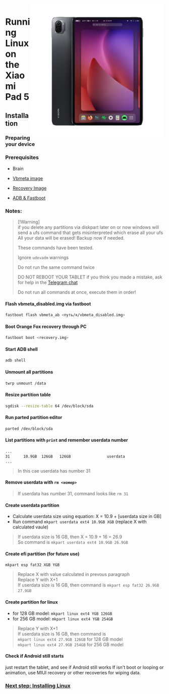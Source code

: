 <img align="right" src="../../assets/nabu.png" width="425" alt="Linux Running On A Xiaomi Pad 5">



# Running Linux on the Xiaomi Pad 5

## Installation

### Preparing your device

### Prerequisites
- Brain

- [Vbmeta image](https://github.com/timoxa0/Guide-Linux-Nabu/releases/download/v0.0.1/vbmeta_disabled.img)

- [Recovery Image](https://github.com/timoxa0/Guide-Linux-Nabu/releases/download/v0.0.1/orangefox.img)

- [ADB & Fastboot](https://developer.android.com/studio/releases/platform-tools)


### Notes:
> [!Warning]\
> if you delete any partitions via diskpart later on or now windows will send a ufs command that gets misinterpreted which erase all your ufs
> All your data will be erased! Backup now if needed.
> 
> These commands have been tested.
> 
> Ignore `udevadm` warnings
> 
>  Do not run the same command twice
> 
> DO NOT REBOOT YOUR TABLET if you think you made a mistake, ask for help in the [Telegram chat](https://t.me/nabuwoa)
>
> Do not run all commands at once, execute them in order!

#### Flash vbmeta_disabled.img via fastboot
```sh
fastboot flash vbmeta_ab <путь/к/vbmeta_disabled.img>
```

#### Boot Orange Fox recovery through PC
```sh
fastboot boot <recovery.img>
```

#### Start ADB shell
```sh
adb shell
```

#### Unmount all partitions
```sh
twrp unmount /data
```

#### Resize partition table
```sh
sgdisk --resize-table 64 /dev/block/sda
```

#### Run parted partition editor
```sh
parted /dev/block/sda
```

#### List partitions with `print` and remember userdata number

```
...
31      10.9GB  126GB   126GB                userdata
...
```
> In this cae  userdata has number 31

#### Remove userdata with `rm <номер>`
> If userdata has number 31, command looks like `rm 31`

#### Create userdata partition
- Calculate userdata size using equation: X = 10.9 + [userdata size in GB]
- Run command `mkpart userdata ext4 10.9GB XGB` (replace X with calculated vaule)
> If userdata size is 16 GB, then X = 10.9 + 16 = 26.9 \
> So command is `mkpart userdata ext4 10.9GB 26.9GB`

#### Create efi partition (for future use)
```
mkpart esp fat32 XGB YGB
```
> Replace X with value calculated in prevous paragraph \
> Replace Y with X+1 \
> If userdata size is 16 GB, then command is `mkpart esp fat32 26.9GB 27.9GB`

#### Create partition for linux
- for 128 GB model: `mkpart linux ext4 YGB 126GB`
- for 256 GB model: `mkpart linux ext4 YGB 254GB`
> Replace Y with X+1 \
> If userdata size is 16 GB, then command is \
> `mkpart linux ext4 27.9GB 126GB` for 128 GB model \
> `mkpart linux ext4 27.9GB 254GB` for 256 GB model

#### Check if Android still starts
just restart the tablet, and see if Android still works
If isn't boot or looping or animation, use MIUI recovery or other recoveries for wiping data.

### [Next step: Installing Linux](/guide/English/install-en.md)
